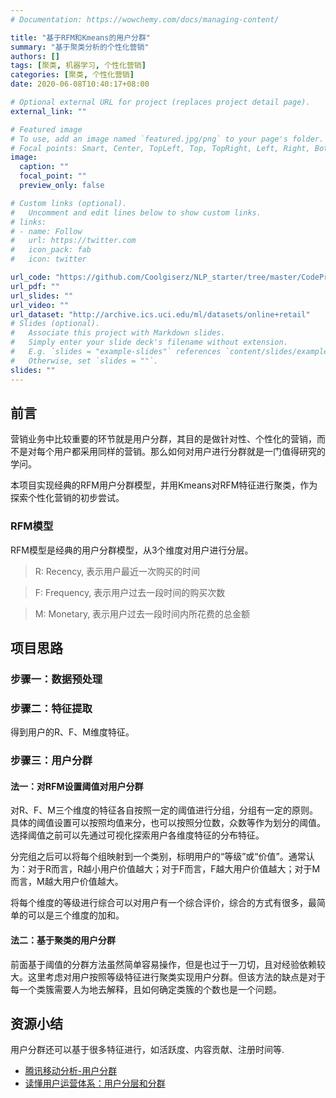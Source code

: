 ```yaml
---
# Documentation: https://wowchemy.com/docs/managing-content/

title: "基于RFM和Kmeans的用户分群"
summary: "基于聚类分析的个性化营销"
authors: []
tags: [聚类, 机器学习, 个性化营销]
categories: [聚类, 个性化营销]
date: 2020-06-08T10:40:17+08:00

# Optional external URL for project (replaces project detail page).
external_link: ""

# Featured image
# To use, add an image named `featured.jpg/png` to your page's folder.
# Focal points: Smart, Center, TopLeft, Top, TopRight, Left, Right, BottomLeft, Bottom, BottomRight.
image:
  caption: ""
  focal_point: ""
  preview_only: false

# Custom links (optional).
#   Uncomment and edit lines below to show custom links.
# links:
# - name: Follow
#   url: https://twitter.com
#   icon_pack: fab
#   icon: twitter

url_code: "https://github.com/Coolgiserz/NLP_starter/tree/master/CodePratices/MachineLearning/customer_segment_project"
url_pdf: ""
url_slides: ""
url_video: ""
url_dataset: "http://archive.ics.uci.edu/ml/datasets/online+retail"
# Slides (optional).
#   Associate this project with Markdown slides.
#   Simply enter your slide deck's filename without extension.
#   E.g. `slides = "example-slides"` references `content/slides/example-slides.md`.
#   Otherwise, set `slides = ""`.
slides: ""
---
```


## 前言
营销业务中比较重要的环节就是用户分群，其目的是做针对性、个性化的营销，而不是对每个用户都采用同样的营销。那么如何对用户进行分群就是一门值得研究的学问。

本项目实现经典的RFM用户分群模型，并用Kmeans对RFM特征进行聚类，作为探索个性化营销的初步尝试。

### RFM模型
RFM模型是经典的用户分群模型，从3个维度对用户进行分层。
> R: Recency, 表示用户最近一次购买的时间

> F: Frequency, 表示用户过去一段时间的购买次数

> M: Monetary, 表示用户过去一段时间内所花费的总金额

## 项目思路
### 步骤一：数据预处理

### 步骤二：特征提取
得到用户的R、F、M维度特征。

### 步骤三：用户分群
#### 法一：对RFM设置阈值对用户分群
对R、F、M三个维度的特征各自按照一定的阈值进行分组，分组有一定的原则。具体的阈值设置可以按照均值来分，也可以按照分位数，众数等作为划分的阈值。选择阈值之前可以先通过可视化探索用户各维度特征的分布特征。

分完组之后可以将每个组映射到一个类别，标明用户的“等级”或“价值”。通常认为：对于R而言，R越小用户价值越大；对于F而言，F越大用户价值越大；对于M而言，M越大用户价值越大。

将每个维度的等级进行综合可以对用户有一个综合评价，综合的方式有很多，最简单的可以是三个维度的加和。


#### 法二：基于聚类的用户分群

前面基于阈值的分群方法虽然简单容易操作，但是也过于一刀切，且对经验依赖较大。这里考虑对用户按照等级特征进行聚类实现用户分群。但该方法的缺点是对于每一个类簇需要人为地去解释，且如何确定类簇的个数也是一个问题。

## 资源小结
用户分群还可以基于很多特征进行，如活跃度、内容贡献、注册时间等.

- [腾讯移动分析-用户分群](https://mta.qq.com/docs/ctr_user_group.html)
- [读懂用户运营体系：用户分层和分群](http://www.woshipm.com/operate/598103.html)